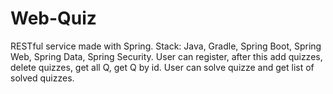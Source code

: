 # Web-Quiz
RESTful service made with Spring.
Stack: Java, Gradle, Spring Boot, Spring Web, Spring Data, Spring Security.
User can register, after this add quizzes, delete quizzes, get all Q, get Q by id. User can solve quizze and get list of solved quizzes.

